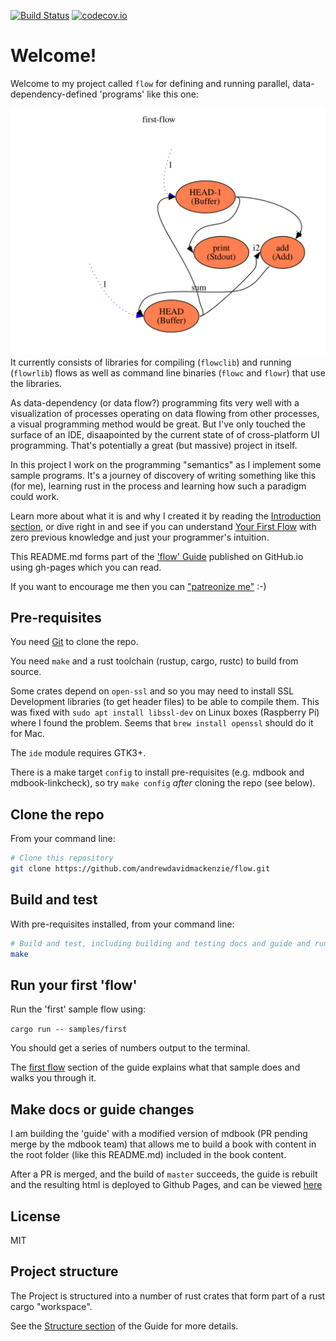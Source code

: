 [![Build Status](https://travis-ci.org/andrewdavidmackenzie/flow.svg?branch=master)](https://travis-ci.org/andrewdavidmackenzie/flow)
[![codecov.io](https://codecov.io/gh/andrewdavidmackenzie/flow/coverage.svg?branch=master)](https://codecov.io/gh/andrewdavidmackenzie/flow/branch/master)
# Welcome!
Welcome to my project called `flow` for defining and running parallel, data-dependency-defined 'programs' like this one:

![First flow](samples/first/first-flow.dot.svg)
It currently consists of libraries for compiling (`flowclib`) and running (`flowrlib`) flows as 
well as command line binaries (`flowc` and `flowr`) that use the libraries.

As data-dependency (or data flow?) programming fits very well with a visualization of
processes operating on data flowing from other processes, a visual programming method
would be great. But I've only touched the surface of an IDE, disaapointed by the current state of
of cross-platform UI programming. That's potentially a great (but massive) project 
in itself.
 
In this project I work on the programming "semantics" as I implement some sample programs.
It's a journey of discovery of writing something like this (for me), learning 
rust in the process and learning how such a paradigm could work.
 
Learn more about what it is and why I created it by reading the [Introduction section](docs/introduction/introduction.md), 
or dive right in and see if you can understand [Your First Flow](docs/first_flow/first_flow.md) with zero previous knowledge and just your programmer's intuition.
 
This README.md forms part of the ['flow' Guide](http://andrewdavidmackenzie.github.io/flow/) published on GitHub.io 
using gh-pages which you can read.

If you want to encourage me then you can ["patreonize me"](https://www.patreon.com/andrewmackenzie) :-)

## Pre-requisites
You need [Git](https://git-scm.com) to clone the repo.

You need `make` and a rust toolchain (rustup, cargo, rustc) to build from source.

Some crates depend on `open-ssl` and so you may need to install SSL Development libraries (to get header files) 
to be able to compile them. This was fixed with `sudo apt install libssl-dev` on Linux boxes (Raspberry Pi)
where I found the problem. Seems that `brew install openssl` should do it for Mac.

The `ide` module requires GTK3+.

There is a make target `config` to install pre-requisites (e.g. mdbook and mdbook-linkcheck), so try `make config` *after* cloning the repo (see below).

## Clone the repo
From your command line:

```bash
# Clone this repository
git clone https://github.com/andrewdavidmackenzie/flow.git
```

## Build and test
With pre-requisites installed, from your command line:

```bash
# Build and test, including building and testing docs and guide and running supplied samples and checking their output is correct
make
```

## Run your first 'flow'
Run the 'first' sample flow using:

```cargo run -- samples/first```

You should get a series of numbers output to the terminal.

The [first flow](docs/first_flow/first_flow.md) section of the guide explains what that sample does and walks you through it.

## Make docs or guide changes
I am building the 'guide' with a modified version of mdbook (PR pending merge by the mdbook team) that allows me to build a book with content in the root folder (like this README.md) included in the book content.

After a PR is merged, and the build of `master` succeeds, the guide is rebuilt and the resulting html is deployed to Github Pages, and can be viewed [here](http://andrewdavidmackenzie.github.io/flow/)

## License
MIT

## Project structure
The Project is structured into a number of rust crates that form part of a rust cargo "workspace".
 
See the [Structure section](docs/developing/structure.md) of the Guide for more details.
